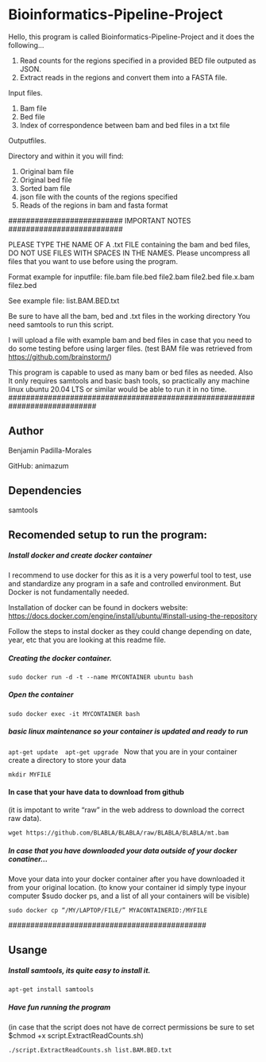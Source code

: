 # Bioinformatics-Pipeline-Project

Hello, this program is called Bioinformatics-Pipeline-Project and it does the following…
1. Read counts for the regions specified in a provided BED file outputed as JSON.
2. Extract reads in the regions and convert them into a FASTA file.

Input files.
1. Bam file
2. Bed file
3. Index of correspondence between bam and bed files in a txt file

Outputfiles.

Directory and within it you will find: 
1. Original bam file
2. Original bed file 
3. Sorted bam file
4. json file with the counts of the regions specified 
5. Reads of the regions in bam and fasta format

########################## IMPORTANT NOTES  ##########################

PLEASE TYPE THE NAME OF A .txt FILE containing the bam
and bed files, DO NOT USE FILES WITH SPACES IN THE NAMES.
Please uncompress all files that you want to use before using the program.

Format example for inputfile:
file.bam file.bed
file2.bam file2.bed
file.x.bam filez.bed

See example file: list.BAM.BED.txt

Be sure to have all the bam, bed and .txt files in the working directory
You need samtools to run this script.

I will upload a file with example bam and bed files in case that you need to do some testing before using larger files. (test BAM file was retrieved from https://github.com/brainstorm/)

This program is capable to used as many bam or bed files as needed. Also It only requires samtools and basic bash tools, so practically any machine linux ubuntu 20.04 LTS or similar would be able to run it in no time.
############################################################################

## Author
Benjamin Padilla-Morales

GitHub: animazum

## Dependencies
samtools

## Recomended setup to run the program:

##### Install docker and create docker container 
I recommend to use docker for this as it is a very powerful tool to test, use and standardize any program in a safe and controlled environment. But Docker is not fundamentally needed. 

Installation of docker can be found in dockers website: 
https://docs.docker.com/engine/install/ubuntu/#install-using-the-repository

Follow the steps to instal docker as they could change depending on date, year, etc that you are looking at this readme file. 

##### Creating the docker container. 

`sudo docker run -d -t --name MYCONTAINER ubuntu bash`

##### Open the container 

`sudo docker exec -it MYCONTAINER bash`

##### basic linux maintenance so your container is updated and ready to run

`apt-get update 
apt-get upgrade
`
Now that you are in your container create a directory to store your data 

`mkdir MYFILE`

#### In case that your have data to download from github
(it is impotant to write “raw” in the web address to download the correct raw data). 

`wget https://github.com/BLABLA/BLABLA/raw/BLABLA/BLABLA/mt.bam`

##### In case that you have downloaded your data outside of your docker conatiner... 

Move your data into your docker container 
after you have downloaded it from your original location. (to know your container id simply type inyour computer $sudo docker ps, 
and a list of all your containers will be visible)

`sudo docker cp “/MY/LAPTOP/FILE/” MYACONTAINERID:/MYFILE`

#############################################

## Usange 
##### Install samtools, its quite easy to install it.

`apt-get install samtools`

##### Have fun running the program 
(in case that the script does not have de correct permissions be sure to set $chmod +x script.ExtractReadCounts.sh)

`./script.ExtractReadCounts.sh list.BAM.BED.txt`

